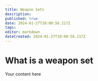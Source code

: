 ```yaml
---
title: Weapon Sets
description: 
published: true
date: 2024-01-27T10:00:58.217Z
tags: 
editor: markdown
dateCreated: 2024-01-27T10:00:58.217Z
---
```


# What is a weapon set
Your content here